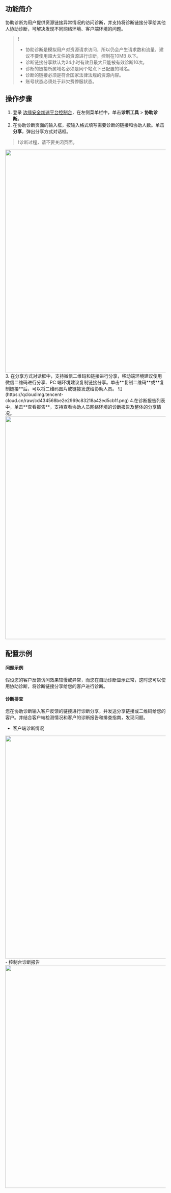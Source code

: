 ## 功能简介
协助诊断为用户提供资源链接异常情况的访问诊断，并支持将诊断链接分享给其他人协助诊断，可解决发现不同网络环境、客户端环境的问题。

>!
>- 协助诊断是模拟用户对资源请求访问，所以仍会产生请求数和流量，建议不要使用超大文件的资源进行诊断，控制在10MB 以下。
>- 诊断链接分享默认为24小时有效且最大只能被有效诊断10次。
>- 诊断的链接所属域名必须是同个站点下已配置的域名。
>- 诊断的链接必须是符合国家法律法规的资源内容。
>- 账号状态必须处于非欠费停服状态。
>

## 操作步骤
1. 登录 [边缘安全加速平台控制台](https://console.cloud.tencent.com/edgeone)，在左侧菜单栏中，单击**诊断工具** > **协助诊断**。
2. 在协助诊断页面的输入框，按输入格式填写需要诊断的链接和协助人数。单击**分享**，弹出分享方式对话框。
>!诊断过程，请不要关闭页面。
>
<img src="https://qcloudimg.tencent-cloud.cn/raw/910544901b59cb858e13180677993309.png" width=700px>
3. 在分享方式对话框中，支持微信二维码和链接进行分享，移动端环境建议使用微信二维码进行分享、PC 端环境建议复制链接分享。单击**复制二维码**或**复制链接**后，可以将二维码图片或链接发送给协助人员。
![](https://qcloudimg.tencent-cloud.cn/raw/cd434568be2e2969c83218a42ed5cb1f.png)
4.在诊断报告列表中，单击**查看报告**，支持查看协助人员网络环境的诊断报告及整体的分享情况。
<img src="https://qcloudimg.tencent-cloud.cn/raw/feaca10cbbd649270dff7fb40e246814.png" width=700px>


## 配置示例
#### 问题示例
假设您的客户反馈访问效果较慢或异常，而您在自助诊断显示正常，这时您可以使用协助诊断，将诊断链接分享给您的客户进行诊断。


#### 诊断排查
您在协助诊断输入客户反馈的链接进行诊断分享，并发送分享链接或二维码给您的客户。并结合客户端检测情况和客户的诊断报告和排查指南，发现问题。
- 客户端诊断情况
<img src="https://qcloudimg.tencent-cloud.cn/raw/935eabfc0d264a080f1c48c19c02b784.png" width=700px>
- 控制台诊断报告
<img src="https://qcloudimg.tencent-cloud.cn/raw/47f39dd1584c686ee0dfe9cec7965c3d.png" width=700px>
